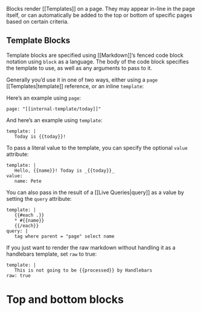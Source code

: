 Blocks render [[Templates]] on a page. They may appear in-line in the page itself, or can automatically be added to the top or bottom of specific pages based on certain criteria.

## Template Blocks
Template blocks are specified using [[Markdown]]‘s fenced code block notation using `block` as a language. The body of the code block specifies the template to use, as well as any arguments to pass to it.

Generally you’d use it in one of two ways, either using a `page` [[Templates|template]] reference, or an inline `template`:

Here’s an example using `page`:
```template
page: "[[internal-template/today]]"
```

And here’s an example using `template`:
```template
template: |
   Today is {{today}}!
```

To pass a literal value to the template, you can specify the optional `value` attribute:
```template
template: |
   Hello, {{name}}! Today is _{{today}}_
value:
   name: Pete
```

You can also pass in the result of a [[Live Queries|query]] as a value by setting the `query` attribute:

```template
template: |
   {{#each .}}
   * #{{name}}
   {{/each}}
query: |
   tag where parent = "page" select name
```

If you just want to render the raw markdown without handling it as a handlebars template, set `raw` to true:
```template
template: |
   This is not going to be {{processed}} by Handlebars
raw: true
```

# Top and bottom blocks

